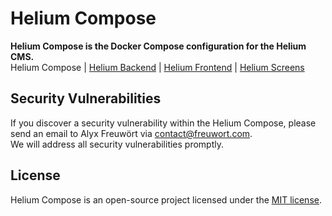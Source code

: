 # Helium Compose

**Helium Compose is the Docker Compose configuration for the Helium CMS.**  
Helium Compose | [Helium Backend](https://github.com/freuwort/helium-backend) | [Helium Frontend](https://github.com/freuwort/helium-frontend) | [Helium Screens](https://github.com/freuwort/helium-screens)

## Security Vulnerabilities

If you discover a security vulnerability within the Helium Compose, please send an email to Alyx Freuwört via [contact@freuwort.com](mailto:contact@freuwort.com).  
We will address all security vulnerabilities promptly.

## License

Helium Compose is an open-source project licensed under the [MIT license](https://opensource.org/licenses/MIT).
